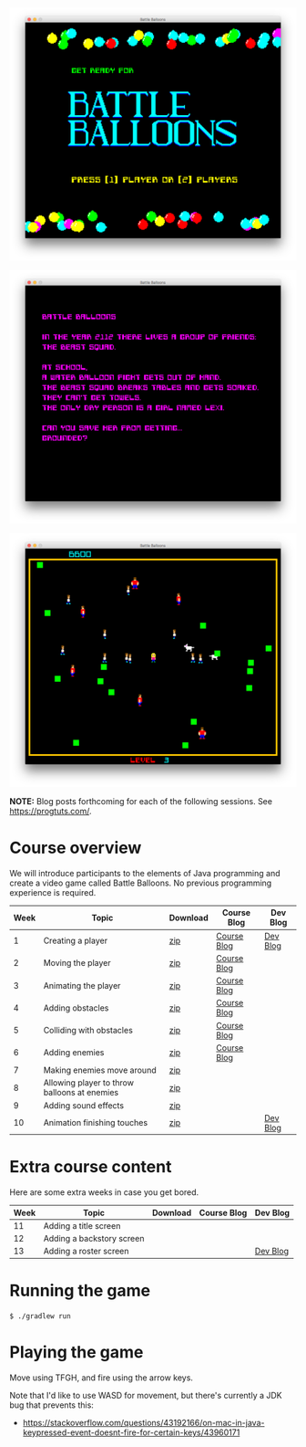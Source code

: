 ![Screenshot](screenshots/bb-title.png)

![Screenshot](screenshots/bb-backstory.png)

![Screenshot](screenshots/bb-arena.png)

**NOTE:** Blog posts forthcoming for each of the following sessions. See https://progtuts.com/.

# Course overview

We will introduce participants to the elements of Java programming and create a video game called Battle Balloons. No
previous programming experience is required.

| Week | Topic | Download | Course Blog | Dev Blog |
| ---- | ----- | -------- | ----------- | -------- |
| 1 | Creating a player | [zip](https://github.com/williewheeler/battle-balloons-course/archive/week01.zip) | [Course Blog](https://medium.com/programming-for-kids/battle-balloons-week-1-8f0674656950) | [Dev Blog](https://progtuts.com/post/retro-lores-games-with-java2d/) |
| 2 | Moving the player | [zip](https://github.com/williewheeler/battle-balloons-course/archive/week02.zip) | [Course Blog](https://medium.com/programming-for-kids/battle-balloons-week-2-77566fc00577) | |
| 3 | Animating the player | [zip](https://github.com/williewheeler/battle-balloons-course/archive/week03.zip) | [Course Blog](https://medium.com/programming-for-kids/battle-balloons-week-3-4f7675554ae6) | |
| 4 | Adding obstacles | [zip](https://github.com/williewheeler/battle-balloons-course/archive/week04.zip) | [Course Blog](https://medium.com/programming-for-kids/battle-balloons-week-4-bb45bcce9e42) | |
| 5 | Colliding with obstacles | [zip](https://github.com/williewheeler/battle-balloons-course/archive/week05.zip) | [Course Blog](https://medium.com/programming-for-kids/battle-balloons-week-5-8240e74fb14d) | |
| 6 | Adding enemies | [zip](https://github.com/williewheeler/battle-balloons-course/archive/week06.zip) | [Course Blog](https://medium.com/programming-for-kids/battle-balloons-week-6-33d08e8dcba3) | |
| 7 | Making enemies move around | [zip](https://github.com/williewheeler/battle-balloons-course/archive/week07.zip) | | |
| 8 | Allowing player to throw balloons at enemies | [zip](https://github.com/williewheeler/battle-balloons-course/archive/week08.zip) | | |
| 9 | Adding sound effects | [zip](https://github.com/williewheeler/battle-balloons-course/archive/week09.zip) | | |
| 10 | Animation finishing touches | [zip](https://github.com/williewheeler/battle-balloons-course/archive/week10.zip) | | [Dev Blog](https://progtuts.com/post/sprite-spaghettification/) |

# Extra course content

Here are some extra weeks in case you get bored.

| Week | Topic | Download | Course Blog | Dev Blog |
| ---- | ----- | -------- | ----------- | -------- |
| 11 | Adding a title screen | | | |
| 12 | Adding a backstory screen | | | |
| 13 | Adding a roster screen | | | [Dev Blog](https://progtuts.com/post/blinking-as-a-random-variable/) |

# Running the game

    $ ./gradlew run

# Playing the game

Move using TFGH, and fire using the arrow keys.

Note that I'd like to use WASD for movement, but there's currently a JDK bug that prevents this:

- https://stackoverflow.com/questions/43192166/on-mac-in-java-keypressed-event-doesnt-fire-for-certain-keys/43960171
